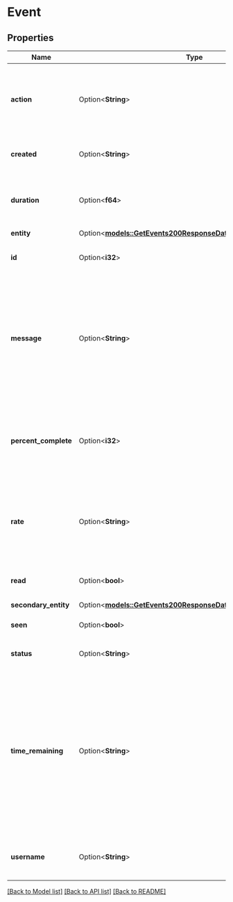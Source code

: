 # Event

## Properties

Name | Type | Description | Notes
------------ | ------------- | ------------- | -------------
**action** | Option<**String**> | __Filterable__, __Read-only__ The action that caused this Event. New actions may be added in the future. | [optional][readonly]
**created** | Option<**String**> | __Filterable__, __Read-only__ When this Event was created. | [optional][readonly]
**duration** | Option<**f64**> | __Read-only__ The total duration in seconds that it takes for the Event to complete. | [optional][readonly]
**entity** | Option<[**models::GetEvents200ResponseDataInnerEntity**](get_events_200_response_data_inner_entity.md)> |  | [optional]
**id** | Option<**i32**> | __Filterable__, __Read-only__ The unique ID of this Event. | [optional][readonly]
**message** | Option<**String**> | Provides additional information about the event. Additional information may include, but is not limited to, a more detailed representation of events which can help diagnose non-obvious failures. | [optional]
**percent_complete** | Option<**i32**> | __Read-only__ A percentage estimating the amount of time remaining for an Event. Returns `null` for notification events. | [optional][readonly]
**rate** | Option<**String**> | __Read-only__ The rate of completion of the Event. Only some Events will return rate; for example, migration and resize Events. | [optional][readonly]
**read** | Option<**bool**> | __Filterable__, __Read-only__ If this Event has been read. | [optional][readonly]
**secondary_entity** | Option<[**models::GetEvents200ResponseDataInnerSecondaryEntity**](get_events_200_response_data_inner_secondary_entity.md)> |  | [optional]
**seen** | Option<**bool**> | __Read-only__ If this Event has been seen. | [optional][readonly]
**status** | Option<**String**> | __Read-only__ The current status of this Event. | [optional][readonly]
**time_remaining** | Option<**String**> | __Read-only__ The estimated time remaining until the completion of this Event. This value is only returned for some in-progress migration events. For all other in-progress events, the `percent_complete` attribute will indicate about how much more work is to be done. | [optional][readonly]
**username** | Option<**String**> | __Read-only__ The username of the User who caused the Event. | [optional][readonly]

[[Back to Model list]](../README.md#documentation-for-models) [[Back to API list]](../README.md#documentation-for-api-endpoints) [[Back to README]](../README.md)


